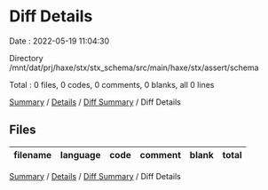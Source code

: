 # Diff Details

Date : 2022-05-19 11:04:30

Directory /mnt/dat/prj/haxe/stx/stx_schema/src/main/haxe/stx/assert/schema

Total : 0 files,  0 codes, 0 comments, 0 blanks, all 0 lines

[Summary](results.md) / [Details](details.md) / [Diff Summary](diff.md) / Diff Details

## Files
| filename | language | code | comment | blank | total |
| :--- | :--- | ---: | ---: | ---: | ---: |

[Summary](results.md) / [Details](details.md) / [Diff Summary](diff.md) / Diff Details